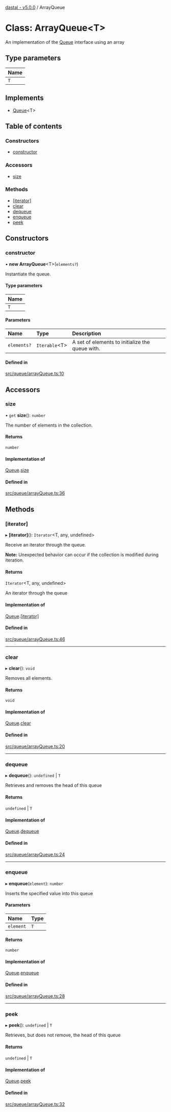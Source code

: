 [dastal - v5.0.0](../README.md) / ArrayQueue

# Class: ArrayQueue<T\>

An implementation of the [Queue](../interfaces/queue.md) interface using an array

## Type parameters

| Name |
| :------ |
| `T` |

## Implements

- [Queue](../interfaces/queue.md)<T\>

## Table of contents

### Constructors

- [constructor](arrayqueue.md#constructor)

### Accessors

- [size](arrayqueue.md#size)

### Methods

- [[iterator]](arrayqueue.md#[iterator])
- [clear](arrayqueue.md#clear)
- [dequeue](arrayqueue.md#dequeue)
- [enqueue](arrayqueue.md#enqueue)
- [peek](arrayqueue.md#peek)

## Constructors

### constructor

• **new ArrayQueue**<T\>(`elements?`)

Instantiate the queue.

#### Type parameters

| Name |
| :------ |
| `T` |

#### Parameters

| Name | Type | Description |
| :------ | :------ | :------ |
| `elements?` | `Iterable`<T\> | A set of elements to initialize the queue with. |

#### Defined in

[src/queue/arrayQueue.ts:10](https://github.com/havelessbemore/dastal/blob/389210e/src/queue/arrayQueue.ts#L10)

## Accessors

### size

• `get` **size**(): `number`

The number of elements in the collection.

#### Returns

`number`

#### Implementation of

[Queue](../interfaces/queue.md).[size](../interfaces/queue.md#size)

#### Defined in

[src/queue/arrayQueue.ts:36](https://github.com/havelessbemore/dastal/blob/389210e/src/queue/arrayQueue.ts#L36)

## Methods

### [iterator]

▸ **[iterator]**(): `Iterator`<T, any, undefined\>

Receive an iterator through the queue.

**Note:** Unexpected behavior can occur if the collection is modified during iteration.

#### Returns

`Iterator`<T, any, undefined\>

An iterator through the queue

#### Implementation of

[Queue](../interfaces/queue.md).[[iterator]](../interfaces/queue.md#[iterator])

#### Defined in

[src/queue/arrayQueue.ts:46](https://github.com/havelessbemore/dastal/blob/389210e/src/queue/arrayQueue.ts#L46)

___

### clear

▸ **clear**(): `void`

Removes all elements.

#### Returns

`void`

#### Implementation of

[Queue](../interfaces/queue.md).[clear](../interfaces/queue.md#clear)

#### Defined in

[src/queue/arrayQueue.ts:20](https://github.com/havelessbemore/dastal/blob/389210e/src/queue/arrayQueue.ts#L20)

___

### dequeue

▸ **dequeue**(): `undefined` \| `T`

Retrieves and removes the head of this queue

#### Returns

`undefined` \| `T`

#### Implementation of

[Queue](../interfaces/queue.md).[dequeue](../interfaces/queue.md#dequeue)

#### Defined in

[src/queue/arrayQueue.ts:24](https://github.com/havelessbemore/dastal/blob/389210e/src/queue/arrayQueue.ts#L24)

___

### enqueue

▸ **enqueue**(`element`): `number`

Inserts the specified value into this queue

#### Parameters

| Name | Type |
| :------ | :------ |
| `element` | `T` |

#### Returns

`number`

#### Implementation of

[Queue](../interfaces/queue.md).[enqueue](../interfaces/queue.md#enqueue)

#### Defined in

[src/queue/arrayQueue.ts:28](https://github.com/havelessbemore/dastal/blob/389210e/src/queue/arrayQueue.ts#L28)

___

### peek

▸ **peek**(): `undefined` \| `T`

Retrieves, but does not remove, the head of this queue

#### Returns

`undefined` \| `T`

#### Implementation of

[Queue](../interfaces/queue.md).[peek](../interfaces/queue.md#peek)

#### Defined in

[src/queue/arrayQueue.ts:32](https://github.com/havelessbemore/dastal/blob/389210e/src/queue/arrayQueue.ts#L32)
